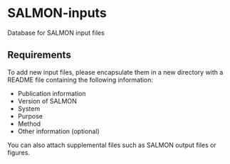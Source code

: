 # SALMON-inputs
Database for SALMON input files

## Requirements
To add new input files, please encapsulate them in a new directory with a README file containing the following information:

- Publication information
- Version of SALMON
- System
- Purpose
- Method
- Other information (optional)

You can also attach supplemental files such as SALMON output files or figures.
